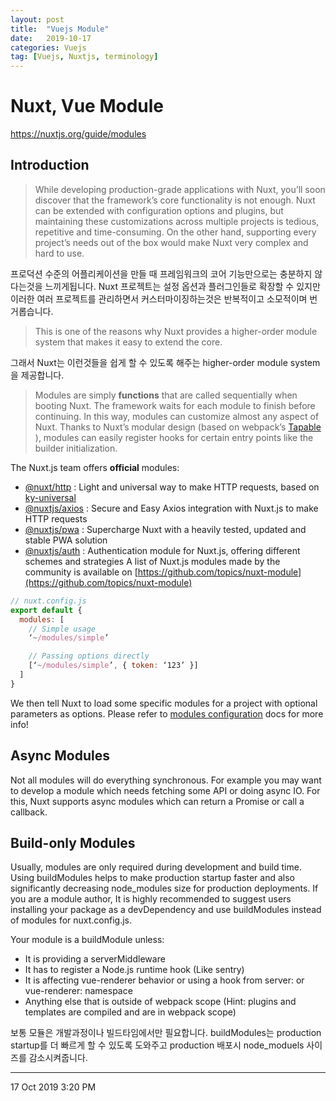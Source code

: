 ```yaml
---
layout: post
title:  "Vuejs Module"
date:   2019-10-17
categories: Vuejs
tag: [Vuejs, Nuxtjs, terminology]
---
```


# Nuxt, Vue Module
https://nuxtjs.org/guide/modules
## Introduction
> While developing production-grade applications with Nuxt, you’ll soon discover that the framework’s core functionality is not enough. Nuxt can be extended with configuration options and plugins, but maintaining these customizations across multiple projects is tedious, repetitive and time-consuming. On the other hand, supporting every project’s needs out of the box would make Nuxt very complex and hard to use.

프로덕션 수준의 어플리케이션을 만들 때 프레임워크의 코어 기능만으로는 충분하지 않다는것을 느끼게됩니다.  Nuxt 프로젝트는 설정 옵션과 플러그인들로 확장할 수 있지만 이러한 여러 프로젝트를 관리하면서 커스터마이징하는것은 반복적이고 소모적이며 번거롭습니다. 

> This is one of the reasons why Nuxt provides a higher-order module system that makes it easy to extend the core. 

그래서 Nuxt는 이런것들을 쉽게 할 수 있도록 해주는 higher-order module system을 제공합니다. 

> Modules are simply **functions** that are called sequentially when booting Nuxt. The framework waits for each module to finish before continuing. In this way, modules can customize almost any aspect of Nuxt. Thanks to Nuxt’s modular design (based on webpack’s  [Tapable](https://github.com/webpack/tapable) ), modules can easily register hooks for certain entry points like the builder initialization.

The Nuxt.js team offers **official** modules:

*  [@nuxt/http](https://http.nuxtjs.org/) : Light and universal way to make HTTP requests, based on  [ky-universal](https://github.com/sindresorhus/ky-universal) 
*  [@nuxtjs/axios](https://axios.nuxtjs.org/) : Secure and Easy Axios integration with Nuxt.js to make HTTP requests
*  [@nuxtjs/pwa](https://pwa.nuxtjs.org/) : Supercharge Nuxt with a heavily tested, updated and stable PWA solution
*  [@nuxtjs/auth](https://auth.nuxtjs.org/) : Authentication module for Nuxt.js, offering different schemes and strategies
A list of Nuxt.js modules made by the community is available on  [https://github.com/topics/nuxt-module](https://github.com/topics/nuxt-module) 


```javascript
// nuxt.config.js 
export default {
  modules: [
    // Simple usage
    ‘~/modules/simple’

    // Passing options directly
    [‘~/modules/simple’, { token: ‘123’ }]
  ]
}
```
We then tell Nuxt to load some specific modules for a project with optional parameters as options. Please refer to  [modules configuration](https://nuxtjs.org/api/configuration-modules)  docs for more info!

## Async Modules
Not all modules will do everything synchronous. For example you may want to develop a module which needs fetching some API or doing async IO. For this, Nuxt supports async modules which can return a Promise or call a callback.

## Build-only Modules
Usually, modules are only required during development and build time. Using buildModules helps to make production startup faster and also significantly decreasing node_modules size for production deployments. If you are a module author, It is highly recommended to suggest users installing your package as a devDependency and use buildModules instead of modules for nuxt.config.js.

Your module is a buildModule unless:

* It is providing a serverMiddleware
* It has to register a Node.js runtime hook (Like sentry)
* It is affecting vue-renderer behavior or using a hook from server: or vue-renderer: namespace
* Anything else that is outside of webpack scope (Hint: plugins and templates are compiled and are in webpack scope)

보통 모듈은 개발과정이나 빌드타임에서만 필요합니다. buildModules는 production startup를 더 빠르게 할 수 있도록 도와주고 production 배포시 node_moduels 사이즈를 감소시켜줍니다. 

---
17 Oct 2019 3:20 PM